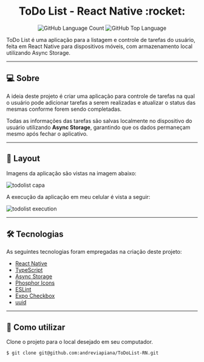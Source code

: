 <p align="center">
  <h1 align="center">ToDo List - React Native :rocket:</h1>
</p>

<p align="center" margin-top="25px">
  <img alt="GitHub Language Count" src="https://img.shields.io/github/languages/count/andreviapiana/ToDoList-RN" />
  <img alt="GitHub Top Language" src="https://img.shields.io/github/languages/top/andreviapiana/ToDoList-RN" />
</p>

ToDo List é uma aplicação para a listagem e controle de tarefas do usuário, feita em React Native para dispositivos móveis, com armazenamento local utilizando Async Storage.

___

## 💻 Sobre
A ideia deste projeto é criar uma aplicação para controle de tarefas na qual o usuário pode adicionar tarefas a serem realizadas e atualizar o status das mesmas conforme forem sendo completadas.  


Todas as informações das tarefas são salvas localmente no dispositivo do usuário utilizando **Async Storage**, garantindo que os dados permaneçam mesmo após fechar o aplicativo.

___

## 🎨 Layout
Imagens da aplicação são vistas na imagem abaixo:

![todolist capa](https://github.com/andreviapiana/ToDoList-RN/assets/106932234/cd0527b4-83ca-4fdf-8194-dd9816ca403e)

A execução da aplicação em meu celular é vista a seguir:

![todolist execution](https://github.com/andreviapiana/ToDoList-RN/assets/106932234/e9976239-1a93-47ec-bdb9-6a9163e35b14)

___

## 🛠 Tecnologias

As seguintes tecnologias foram empregadas na criação deste projeto:

- [React Native](https://reactnative.dev/)
- [TypeScript](https://www.typescriptlang.org/)
- [Async Storage](https://react-native-async-storage.github.io/async-storage/)
- [Phosphor Icons](https://phosphoricons.com/)
- [ESLint](https://eslint.org/)
- [Expo Checkbox](https://docs.expo.dev/versions/latest/sdk/checkbox/)
- [uuid](https://www.npmjs.com/package/react-native-uuid)

___

## 🚀 Como utilizar

Clone o projeto para o local desejado em seu computador.

```bash
$ git clone git@github.com:andreviapiana/ToDoList-RN.git
